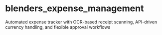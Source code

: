 # blenders_expense_management
Automated expense tracker with OCR-based receipt scanning, API-driven currency handling, and flexible approval workflows
